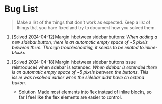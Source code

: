 # Bug List

> Make a list of the things that don't work as expected. Keep a list of things that you have fixed and try to document how you solved them.

1. [Solved 2024-04-12] Margin inbetween sidebar buttons: *When adding a new sidebar button, there is an automatic empty space of ~5 pixels between them. Through troubleshooting, it seems to be related to inline-blocks* 

2. [Solved 2024-04-18] Margin inbetween sidebar buttons issue reintroduced when sidebar is extended: *When sidebar is extended there is an automatic empty space of ~5 pixels between the buttons. This issue was resolved earlier when the sidebar didnt have an extend button.*
    * Solution: Made most elements into flex instead of inline blocks, so far I feel like the flex elements are easier to control.
